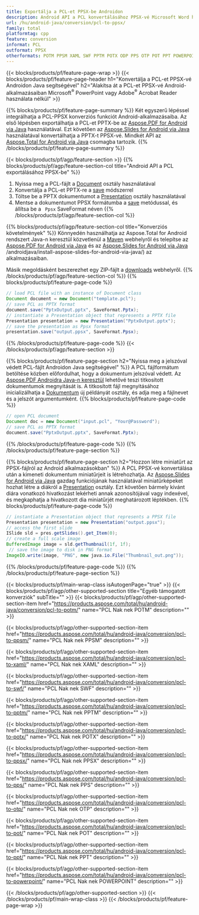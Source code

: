 ```yaml
---
title: Exportálja a PCL-et PPSX-be Androidon
description: Android API a PCL konvertálásához PPSX-vé Microsoft Word használata nélkül
url: /hu/android-java/conversion/pcl-to-ppsx/
family: total
platformtag: cpp
feature: conversion
informat: PCL
outformat: PPSX
otherformats: POTM PPSM XAML SWF PPTM POTX ODP PPS OTP POT PPT POWERPOINT
---
```

{{< blocks/products/pf/feature-page-wrap >}}
{{< blocks/products/pf/feature-page-header h1="Konvertálja a PCL-et PPSX-vé Androidon Java segítségével" h2="Alakítsa át a PCL-et PPSX-vé Android-alkalmazásaiban Microsoft<sup>&reg;</sup> PowerPoint vagy Adobe<sup>&reg;</sup> Acrobat Reader használata nélkül" >}}

{{% blocks/products/pf/feature-page-summary %}}
Két egyszerű lépéssel integrálhatja a PCL-PPSX konverziós funkciót Android-alkalmazásaiba. Az első lépésben exportálhatja a PCL-et PPTX-be az [Aspose.PDF for Android via Java](https://products.aspose.com/pdf/android-java/) használatával. Ezt követően az [Aspose.Slides for Android via Java](https://products.aspose.com/slides/android-java/) használatával konvertálhatja a PPTX-t PPSX-vé. Mindkét API az [Aspose.Total for Android via Java](https://products.aspose.com/total/android-java/) csomagba tartozik. 
{{% /blocks/products/pf/feature-page-summary  %}}

{{< blocks/products/pf/agp/feature-section >}}
{{% blocks/products/pf/agp/feature-section-col title="Android API a PCL exportálásához PPSX-be" %}}
1. Nyissa meg a PCL-fájlt a [Document](https://reference.aspose.com/pdf/java/com.aspose.pdf/Document) osztály használatával
2. Konvertálja a PCL-et PPTX-re a [save](https://reference.aspose.com/pdf/java/com.aspose.pdf/Document#save-java.lang.String-int-) módszerrel
3. Töltse be a PPTX dokumentumot a [Presentation](https://reference.aspose.com/slides/java/com.aspose.slides/Presentation) osztály használatával
4. Mentse a dokumentumot PPSX formátumba a [save](https://reference.aspose.com/slides/java/com.aspose.slides/Presentation#save-java.lang.String-int-) metódussal, és állítsa be a ` Ppsx` SaveFormat néven
{{% /blocks/products/pf/agp/feature-section-col %}}

{{% blocks/products/pf/agp/feature-section-col title="Konverziós követelmények" %}}
Könnyedén használhatja az Aspose.Total for Android rendszert Java-n keresztül közvetlenül a [Maven](https://repository.aspose.com/webapp/#/artifacts/browse/tree/General/repo/com/aspose/aspose-total) webhelyről és telepítse az [Aspose.PDF for Android via Java](https://docs.aspose.com/pdf/androidjava/installation/) és az [Aspose.Slides for Android via Java](https://docs.aspose.com/slides) /androidjava/install-aspose-slides-for-android-via-java/) az alkalmazásaiban.

Másik megoldásként beszerezhet egy ZIP-fájlt a [downloads](https://downloads.aspose.com/total/androidjava) webhelyről.
{{% /blocks/products/pf/agp/feature-section-col %}}
{{% blocks/products/pf/feature-page-code %}}

```java
// load PCL file with an instance of Document class
Document document = new Document("template.pcl");
// save PCL as PPTX format 
document.save("PptxOutput.pptx", SaveFormat.Pptx); 
// instantiate a Presentation object that represents a PPTX file
Presentation presentation = new Presentation("PptxOutput.pptx");
// save the presentation as Ppsx format
presentation.save("output.ppsx", SaveFormat.Ppsx);   
```

{{% /blocks/products/pf/feature-page-code %}}
{{< /blocks/products/pf/agp/feature-section >}}

{{% blocks/products/pf/feature-page-section  h2="Nyissa meg a jelszóval védett PCL-fájlt Androidon Java segítségével" %}}
A PCL fájlformátum betöltése közben előfordulhat, hogy a dokumentum jelszóval védett. Az [Aspose.PDF Androidra Java-n keresztül](https://products.aspose.com/pdf/android-java/) lehetővé teszi titkosított dokumentumok megnyitását is. A titkosított fájl megnyitásához inicializálhatja a [Dokumentum](https://reference.aspose.com/pdf/java/com.aspose.pdf/Document#Document-java.lang.String-java.lang.String-) új példányát osztály, és adja meg a fájlnevet és a jelszót argumentumként.
{{% blocks/products/pf/feature-page-code %}}

```java
// open PCL document
Document doc = new Document("input.pcl", "Your@Password");
// save PCL as PPTX format 
document.save("PptxOutput.pptx", SaveFormat.Pptx); 

```
{{% /blocks/products/pf/feature-page-code  %}}
{{% /blocks/products/pf/feature-page-section %}}

{{% blocks/products/pf/feature-page-section  h2="Hozzon létre miniatűrt az PPSX-fájlról az Android alkalmazásokban" %}}
A PCL PPSX-vé konvertálása után a kimeneti dokumentum miniatűrjeit is létrehozhatja. Az [Aspose.Slides for Android via Java](https://products.aspose.com/slides/android-java/) gazdag funkciójának használatával miniatűrképeket hozhat létre a diákról a [Presentation]( https://reference.aspose.com/slides/java/com.aspose.slides/Presentation) osztály. Ezt követően bármely kívánt diára vonatkozó hivatkozást lekérheti annak azonosítójával vagy indexével, és megkaphatja a hivatkozott dia miniatűrjét meghatározott léptékben.
{{% blocks/products/pf/feature-page-code %}}

```java
// instantiate a Presentation object that represents a PPSX file
Presentation presentation = new Presentation("output.ppsx");
// access the first slide
ISlide sld = pres.getSlides().get_Item(0);
// create a full scale image
BufferedImage image = sld.getThumbnail(1f, 1f);
 // save the image to disk in PNG format
ImageIO.write(image, "PNG", new java.io.File("Thumbnail_out.png"));
```
{{% /blocks/products/pf/feature-page-code  %}}
{{% /blocks/products/pf/feature-page-section %}}

{{< blocks/products/pf/main-wrap-class isAutogenPage="true" >}}
{{< blocks/products/pf/agp/other-supported-section title="Egyéb támogatott konverziók" subTitle="" >}}
{{< blocks/products/pf/agp/other-supported-section-item href="https://products.aspose.com/total/hu/android-java/conversion/pcl-to-potm/" name="PCL Nak nek POTM" description="" >}}

{{< blocks/products/pf/agp/other-supported-section-item href="https://products.aspose.com/total/hu/android-java/conversion/pcl-to-ppsm/" name="PCL Nak nek PPSM" description="" >}}

{{< blocks/products/pf/agp/other-supported-section-item href="https://products.aspose.com/total/hu/android-java/conversion/pcl-to-xaml/" name="PCL Nak nek XAML" description="" >}}

{{< blocks/products/pf/agp/other-supported-section-item href="https://products.aspose.com/total/hu/android-java/conversion/pcl-to-swf/" name="PCL Nak nek SWF" description="" >}}

{{< blocks/products/pf/agp/other-supported-section-item href="https://products.aspose.com/total/hu/android-java/conversion/pcl-to-pptm/" name="PCL Nak nek PPTM" description="" >}}

{{< blocks/products/pf/agp/other-supported-section-item href="https://products.aspose.com/total/hu/android-java/conversion/pcl-to-potx/" name="PCL Nak nek POTX" description="" >}}

{{< blocks/products/pf/agp/other-supported-section-item href="https://products.aspose.com/total/hu/android-java/conversion/pcl-to-ppsx/" name="PCL Nak nek PPSX" description="" >}}

{{< blocks/products/pf/agp/other-supported-section-item href="https://products.aspose.com/total/hu/android-java/conversion/pcl-to-pps/" name="PCL Nak nek PPS" description="" >}}

{{< blocks/products/pf/agp/other-supported-section-item href="https://products.aspose.com/total/hu/android-java/conversion/pcl-to-otp/" name="PCL Nak nek OTP" description="" >}}

{{< blocks/products/pf/agp/other-supported-section-item href="https://products.aspose.com/total/hu/android-java/conversion/pcl-to-pot/" name="PCL Nak nek POT" description="" >}}

{{< blocks/products/pf/agp/other-supported-section-item href="https://products.aspose.com/total/hu/android-java/conversion/pcl-to-ppt/" name="PCL Nak nek PPT" description="" >}}

{{< blocks/products/pf/agp/other-supported-section-item href="https://products.aspose.com/total/hu/android-java/conversion/pcl-to-powerpoint/" name="PCL Nak nek POWERPOINT" description="" >}}


{{< /blocks/products/pf/agp/other-supported-section >}}
{{< /blocks/products/pf/main-wrap-class >}}
{{< /blocks/products/pf/feature-page-wrap >}}